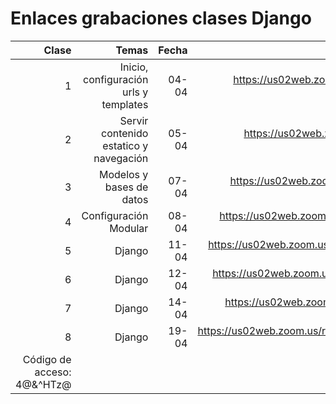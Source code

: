 # Enlaces grabaciones clases Django

|Clase|Temas|Fecha|Enlace|
|--:|--:|--:|--:|
| 1 | Inicio, configuración urls y templates | 04-04 | https://us02web.zoom.us/rec/share/Rn6lVXdnre8wQe58cM1dn5JP0DN1ufYI8oNrk4uhyF61tjkLyxn5JD86KqwDC2s.hOJkGUqJfX3jDIXM?startTime=1649081605000 (Código de acceso: 8m1DCC=+) |
| 2 | Servir contenido estatico y navegación | 05-04 |  https://us02web.zoom.us/rec/share/50jYmXO19v5YY2qoyTuCnUCijuJpqRIPqftOigmqrDprrUwH4v7k2b0IAvgDrv4N.XkltdkUdRb1V0leT?startTime=1649168096000 (Código de acceso: t&ix9QyL) |
| 3 | Modelos y bases de datos | 07-04 | https://us02web.zoom.us/rec/share/ze_NHgNjoHgIEaMZJdvwEWHKga1JmY3NvETLfDUlBS1sZsjIMKr9gt9bvAG_9N21.LUlB66jrkpn9XOhd?startTime=1649340833000 (Código de acceso: f42%B4=4) |
| 4 | Configuración Modular | 08-04 | https://us02web.zoom.us/rec/share/o8PlTSNuN5uAHvdUzBBngRod-MTymiulKu-gv5R2qCAVIHrVQGIJ7rJVZN730mxM.zJ5u2-atGs9qqB4z?startTime=1649427360000 (Código de acceso: *P.Q2KSC) |
| 5 | Django | 11-04 | https://us02web.zoom.us/rec/share/6ebrWCb-J9b505KkFyeTR8fPETxWX-fDFdDUkT-W4-UAOCdrkqveJnFQH_rNmvt2.0Y_cD6noD5u9VG-N?startTime=1649686572000 (Código de acceso: XeBb#F1w) |
| 6 | Django | 12-04 | https://us02web.zoom.us/rec/share/Q12-d9yRguEMnuCAdQoVvvsws5_3eQf54a2-NIUfRIhVN7w5IUs0HEFqFfa5TXHb.4DLQ8_hZdOgRqZBm?startTime=1649772945000 (Código de acceso: GhxPu4x.) |
| 7 | Django | 14-04 | https://us02web.zoom.us/rec/share/xxccHdFau5EcZs8hG2LdeyXswNEauALA9-dyEfA4E7y-kycczRjCle67dmw9t2UV.TPalND32ZC7fH6ap?startTime=1649945724000 (Código de acceso: iy7!M?Uk) |
| 8 | Django | 19-04 | https://us02web.zoom.us/rec/share/QOFE1pH5hmBA2JAqtDnEW46LKRKlFabKBLJ2G4d80PwcsTKOP0CwOz1kKR4Q6nTy.pwwg15HacL54gJSs?startTime=1650378609000
Código de acceso: 4@&^HTz@ |
